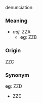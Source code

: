 denunciation
### Meaning
+ _adj_: ZZA
	+ __eg__: ZZB

### Origin

ZZC

### Synonym

__eg__: ZZD

+ ZZE


